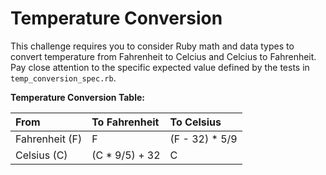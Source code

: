 # Temperature Conversion
This challenge requires you to consider Ruby math and data types to convert temperature from Fahrenheit to Celcius and Celcius to Fahrenheit. Pay close attention to the specific expected value defined by the tests in `temp_conversion_spec.rb`.  

**Temperature Conversion Table:**   

| From           | To Fahrenheit  | To Celsius     |
| :------------  | :------------- | :--------------|
| Fahrenheit (F) | F              | (F - 32) * 5/9 |
| Celsius (C)    | (C * 9/5) + 32 | C              |